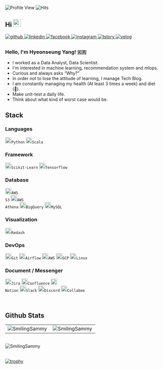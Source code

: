 ![Profile View](https://komarev.com/ghpvc/?username=gjtang&label=Profile%20views&color=0e75b6&style=flat)
![Hits](https://hits.seeyoufarm.com/api/count/incr/badge.svg?url=https%3A%2F%2Fgithub.com%2FgjTang&count_bg=%23F90736&title_bg=%23555555&icon=&icon_color=%23E7E7E7&title=hits&edge_flat=false)


## Hi <img src="https://media.giphy.com/media/hvRJCLFzcasrR4ia7z/giphy.gif" width="25px">
 
<a href="https://github.com/SmilingSammy" target="_blank">
  <img src=https://img.shields.io/badge/github-%2324292e.svg?&style=for-the-badge&logo=github&logoColor=white alt=github style="margin-bottom: 5px;" />
</a>
<a href="https://www.linkedin.com/in/samoyed/" target="_blank">
  <img src=https://img.shields.io/badge/linkedin-%231E77B5.svg?&style=for-the-badge&logo=linkedin&logoColor=white alt=linkedin style="margin-bottom: 5px;" />
</a>
<a href="https://www.facebook.com/gjtangg/" target="_blank">
  <img src=https://img.shields.io/badge/facebook-%232E87FB.svg?&style=for-the-badge&logo=facebook&logoColor=white alt=facebook style="margin-bottom: 5px;" />
</a>
<a href="https://www.instagram.com/smiling__sammy/" target="_blank">
  <img src=https://img.shields.io/badge/Instagram-E4405F?style=for-the-badge&logo=instagram&logoColor=white alt=instagram style="margin-bottom: 5px;" />
</a>
<a href="https://smilingsammy.tistory.com/" target="_blank">
  <img src=https://img.shields.io/badge/Tistory-000000?style=for-the-badge&logo=Tistory&logoColor=white alt=tstory style="margin-bottom: 5px;" />
</a>
<a href="https://velog.io/@gjtang" target="_blank">
  <img src=https://img.shields.io/badge/-Velog-20c997?&style=for-the-badge&logoColor=white alt=velog style="margin-bottom: 8px;" />
</a>

### Hello, I'm Hyeonseung Yang! 🇰🇷
- I worked as a Data Analyst, Data Scientist.
- I'm interested in machine learning, recommendation system and mlops.
- Curious and always asks “Why?”
- In order not to lose the attitude of learning, I manage Tech Blog.
- I am constantly managing my health (At least 3 times a week) and diet (🐔).
- Make unit-test a daily life.
- Think about what kind of worst case would be.

## Stack
### Languages
<code><img alt = "Python" height="20" src="https://cdn.icon-icons.com/icons2/112/PNG/512/python_18894.png">Python</code>
<code><img alt = "Scala" height="20" src="https://cdn.icon-icons.com/icons2/2107/PNG/512/file_type_scala_icon_130180.png">Scala</code>

### Framework
<code><img alt = "Scikit-Learn" height="20" src="https://upload.wikimedia.org/wikipedia/commons/0/05/Scikit_learn_logo_small.svg">Scikit-Learn</code>
<code><img alt = "Tensorflow" height="20" src="https://www.vectorlogo.zone/logos/tensorflow/tensorflow-icon.svg">Tensorflow</code>

### Database
<code><img alt = "AWS S3" height="20" src="https://cdn.icon-icons.com/icons2/2108/PNG/512/amazon_s_icon_130997.png">AWS S3</code>
<code><img alt = "AWS Athena" height="20" src="https://user-images.githubusercontent.com/48475824/89182480-c26c1b00-d5d0-11ea-833d-cc80ac37ad26.png">AWS Athena</code>
<code><img alt = "BigQuery" height="20" src="https://assets.website-files.com/60c8b5ba6f2cc2a0922f9214/60d92a354f98f4b7cf5e8ffe_google-bigquery-logo-1.svg">BigQuery</code>
<code><img alt = "MySQL" height="20" src="https://www.mysql.com/common/logos/logo-mysql-170x115.png">MySQL</code>

### Visualization
<code><img alt = "Redash" height="20" src="https://assets.website-files.com/627ba6588811eca90ffd6f2a/62e070aa1efe5af2bd31738c_redash.png">Redash</code>

### DevOps
<code><img alt = "Git" height="20" src="https://cdn.icon-icons.com/icons2/2107/PNG/512/file_type_git_icon_130581.png">Git</code>
<code><img alt = "Airflow" height="20" src="https://blog.kakaocdn.net/dn/T9P0t/btrBsvrbrJ5/5SuzL1i2zrwM5bFfaVxPhk/img.png">Airflow</code>
<code><img alt = "AWS" height="20" src="https://cdn.icon-icons.com/icons2/2107/PNG/512/file_type_aws_icon_130732.png">AWS</code>
<code><img alt = "GCP" height="20" src="https://blog.kakaocdn.net/dn/cLgiiH/btrdeswJs4b/2Rbk7gLNQY2KkUSLI9FdN0/img.png">GCP</code>
<code><img alt = "Linux" height="20" src="https://cdn.icon-icons.com/icons2/195/PNG/256/OS_Linux_23399.png">Linux</code>

### Document / Messenger
<code><img alt = "Jira" height="20" src="https://cdn.icon-icons.com/icons2/2429/PNG/512/jira_logo_icon_147274.png">Jira</code>
<code><img alt = "Confluence" height="20" src="https://play-lh.googleusercontent.com/-aex9dK8-hchgNFf5lsMCy0_9sl6kK_JIS4nh-6p3_NG9w2BwASOTRsNg-tgnONg8Q">Confluence</code>
<code><img alt = "Notion" height="20" src="https://upload.wikimedia.org/wikipedia/commons/4/45/Notion_app_logo.png"> Notion</code>
<code><img alt = "Slack" height="20" src="https://cdn.icon-icons.com/icons2/2429/PNG/512/slack_logo_icon_147236.png">Slack</code>
<code><img alt = "Discord" height="20" src="https://cdn.icon-icons.com/icons2/2108/PNG/512/discord_icon_130958.png">Discord</code>
<code><img alt = "Collabee" height="20" src="https://img1.daumcdn.net/thumb/C500x500.fpng/?fname=http://t1.daumcdn.net/brunch/service/user/1jQz/image/AsnCcAN9VoXYOKAevlahH3tdvCw.png">Collabee</code>

<br>

## Github Stats
<table><tr>
  <td valign="top" width="50%">
    <img align="left" src="https://github-readme-stats.vercel.app/api/top-langs?username=SmilingSammy&show_icons=true&locale=en&layout=compact&hide_border=true" alt="SmilingSammy" />
  </td>       
  <td valign="top" width="50%">
    <img align="left" src="https://github-readme-stats.vercel.app/api?username=SmilingSammy&show_icons=true&locale=en&hide_border=true" alt="SmilingSammy" />
  </td>
</tr></table>  
<br> 

<table>
  <img align="center" src="https://github-readme-streak-stats.herokuapp.com/?user=SmilingSammy&" alt="SmilingSammy" />
</table>  

[![trophy](https://github-profile-trophy.vercel.app/?username=SmilingSammy&theme=flat&column=7)](https://github.com/ryo-ma/github-profile-trophy)

<!-- 
Devops 
<code><img alt = "Jenkins" height="20" src="https://cdn.icon-icons.com/icons2/2107/PNG/512/file_type_jenkins_icon_130515.png">Jenkins</code>

### Visualization
<code><img alt = "Tableau" height="20" src="https://cdn.icon-icons.com/icons2/2389/PNG/512/tableau_logo_icon_144818.png">Tableau</code>
-->

<!--
### Experience
- **Storelink** - Data Scientist *(Mar 2022 - Sep 2022)*
- **Bizdata** - Data analyst *(Jan 2019 - Mar 2022)*
- **Bizdata** - Intern, Data analyst *(Aug 2018 - Dec 2018)* 
<br>  
-->
